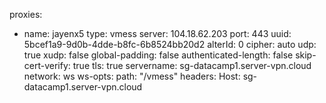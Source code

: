 proxies:
  - name: jayenx5
    type: vmess
    server: 104.18.62.203
    port: 443
    uuid: 5bcef1a9-9d0b-4dde-b8fc-6b8524bb20d2
    alterId: 0
    cipher: auto
    udp: true
    xudp: false
    global-padding: false
    authenticated-length: false
    skip-cert-verify: true
    tls: true
    servername: sg-datacamp1.server-vpn.cloud
    network: ws
    ws-opts:
      path: "/vmess"
      headers:
        Host: sg-datacamp1.server-vpn.cloud
